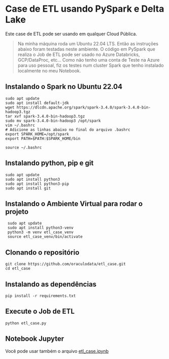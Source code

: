 # Case de ETL usando PySpark e Delta Lake
Este case de ETL pode ser usando em qualquer Cloud Pública.

> Na minha máquina roda um Ubuntu 22.04 LTS. Então as instruções abaixo foram testadas neste ambiente.
> O código em PySpark que realiza o Job de ETL pode ser usado no Azure Databricks, GCP/DataProc, etc...
> Como não tenho uma conta de Teste na Azure para uso pessoal, fiz os testes num cluster Spark que tenho instalado localmente no meu Notebook.

## Instalando o Spark no Ubuntu 22.04

```
sudo apt update
sudo apt install default-jdk
wget https://dlcdn.apache.org/spark/spark-3.4.0/spark-3.4.0-bin-hadoop3.tgz
tar xvf spark-3.4.0-bin-hadoop3.tgz
sudo mv spark-3.4.0-bin-hadoop3 /opt/spark
vim ~/.bashrc
# Adicione as linhas abaixo no final do arquivo .bashrc
export SPARK_HOME=/opt/spark
export PATH=$PATH:$SPARK_HOME/bin

source ~/.bashrc
```

## Instalando python, pip e git

```
sudo apt update
sudo apt install python3
sudo apt install python3-pip
sudo apt install git
```

## Instalando o Ambiente Virtual para rodar o projeto

```
 sudo apt update 
 sudo apt install python3-venv
 python3 -m venv etl_case_venv
 source etl_case_venv/bin/activate
```

## Clonando o repositório

````
git clone https://github.com/oraculodata/etl_case.git 
cd etl_case
````

## Instalando as dependências 

```
pip install -r requirements.txt
```


## Execute o Job de ETL

```
python etl_case.py
```

## Notebook Jupyter

Você pode usar também o arquivo [etl_case.ipynb](https://github.com/oraculodata/etl_case/blob/main/etl_case.ipynb) 


